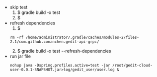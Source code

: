 - skip test
  1. $ gradle build -x test
  2. $  
- refresh dependencies
  1. $ 
  ```
  rm -rf /home/administrator/.gradle/caches/modules-2/files-2.1/com.github.conanchen.gedit-api-grpc/
  ```
  2. $ gradle build -x test --refresh-dependencies
- run jar file
  ```
  nohup java -Dspring.profiles.active=test -jar /root/gedit-cloud-user-0.0.1-SNAPSHOT.jar>log/gedit_user/user.log &
  ```